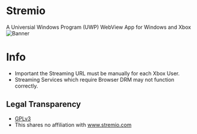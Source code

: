 # Stremio 
A Universial Windows Program (UWP) WebView App for Windows and Xbox
![Banner](https://github.com/Misunderstood-Wookiee/Stremio-UWP/assets/22002023/a7291857-0935-4067-a2db-03fb7adaae33)
# Info
- Important the Streaming URL must be manually for each Xbox User.
- Streaming Services which require Browser DRM may not function correctly.
## Legal Transparency
- [GPLv3](https://choosealicense.com/licenses/gpl-3.0/)
- This shares no affiliation with www.stremio.com
